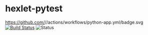 # hexlet-pytest
https://github.com/<saintodes>/<hexlet-pytest>/actions/workflows/python-app.yml/badge.svg
[![Build Status](https://github.com/saintodes/hexlet-pytest/workflows/python-app/badge.svg)](https://github.com/saintodes/hexlet-pytest/actions)
![Status](https://github.com/saintodes/hexlet-pytest/workflows/python-app.yml/badge.svg)
